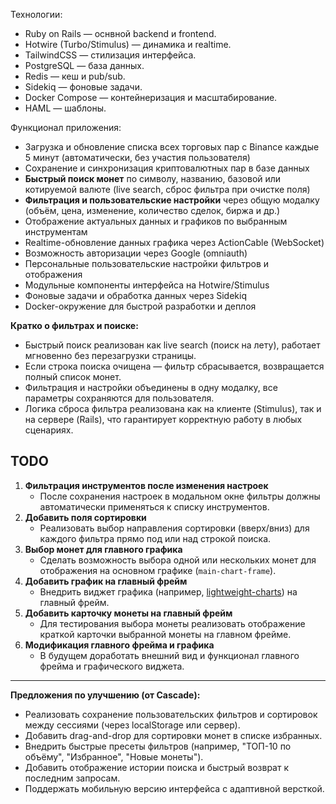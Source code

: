 Технологии:

- Ruby on Rails — оснвной backend и frontend.
- Hotwire (Turbo/Stimulus) — динамика и realtime.
- TailwindCSS — стилизация интерфейса.
- PostgreSQL — база данных.
- Redis — кеш и pub/sub.
- Sidekiq — фоновые задачи.
- Docker Compose — контейнеризация и масштабирование.
- HAML — шаблоны.

Функционал приложения:

- Загрузка и обновление списка всех торговых пар с Binance каждые 5 минут (автоматически, без участия пользователя)
- Сохранение и синхронизация криптовалютных пар в базе данных
- **Быстрый поиск монет** по символу, названию, базовой или котируемой валюте (live search, сброс фильтра при очистке поля)
- **Фильтрация и пользовательские настройки** через общую модалку (объём, цена, изменение, количество сделок, биржа и др.)
- Отображение актуальных данных и графиков по выбранным инструментам
- Realtime-обновление данных графика через ActionCable (WebSocket)
- Возможность авторизации через Google (omniauth)
- Персональные пользовательские настройки фильтров и отображения
- Модульные компоненты интерфейса на Hotwire/Stimulus
- Фоновые задачи и обработка данных через Sidekiq
- Docker-окружение для быстрой разработки и деплоя

**Кратко о фильтрах и поиске:**
- Быстрый поиск реализован как live search (поиск на лету), работает мгновенно без перезагрузки страницы.
- Если строка поиска очищена — фильтр сбрасывается, возвращается полный список монет.
- Фильтрация и настройки объединены в одну модалку, все параметры сохраняются для пользователя.
- Логика сброса фильтра реализована как на клиенте (Stimulus), так и на сервере (Rails), что гарантирует корректную работу в любых сценариях.

## TODO

1. **Фильтрация инструментов после изменения настроек**
   - После сохранения настроек в модальном окне фильтры должны автоматически применяться к списку инструментов.
2. **Добавить поля сортировки**
   - Реализовать выбор направления сортировки (вверх/вниз) для каждого фильтра прямо под или над строкой поиска.
3. **Выбор монет для главного графика**
   - Сделать возможность выбора одной или нескольких монет для отображения на основном графике (`main-chart-frame`).
4. **Добавить график на главный фрейм**
   - Внедрить виджет графика (например, [lightweight-charts](https://tradingview.github.io/lightweight-charts/)) на главный фрейм.
5. **Добавить карточку монеты на главный фрейм**
   - Для тестирования выбора монеты реализовать отображение краткой карточки выбранной монеты на главном фрейме.
6. **Модификация главного фрейма и графика**
   - В будущем доработать внешний вид и функционал главного фрейма и графического виджета.

---

**Предложения по улучшению (от Cascade):**

- Реализовать сохранение пользовательских фильтров и сортировок между сессиями (через localStorage или сервер).
- Добавить drag-and-drop для сортировки монет в списке избранных.
- Внедрить быстрые пресеты фильтров (например, "ТОП-10 по объёму", "Избранное", "Новые монеты").
- Добавить отображение истории поиска и быстрый возврат к последним запросам.
- Поддержать мобильную версию интерфейса с адаптивной версткой.
